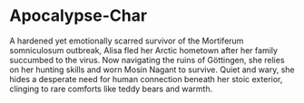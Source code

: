# Apocalypse-Char
A hardened yet emotionally scarred survivor of the Mortiferum somniculosum outbreak, Alisa fled her Arctic hometown after her family succumbed to the virus. Now navigating the ruins of Göttingen, she relies on her hunting skills and worn Mosin Nagant to survive. Quiet and wary, she hides a desperate need for human connection beneath her stoic exterior, clinging to rare comforts like teddy bears and warmth.
